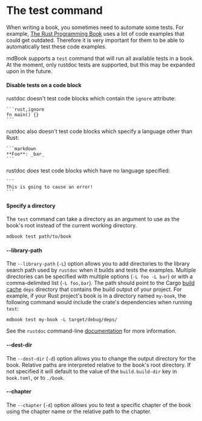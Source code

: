 # The test command

When writing a book, you sometimes need to automate some tests. For example,
[The Rust Programming Book](https://doc.rust-lang.org/stable/book/) uses a lot
of code examples that could get outdated. Therefore it is very important for
them to be able to automatically test these code examples.

mdBook supports a `test` command that will run all available tests in a book. At
the moment, only rustdoc tests are supported, but this may be expanded upon in
the future.

#### Disable tests on a code block

rustdoc doesn't test code blocks which contain the `ignore` attribute:

    ```rust,ignore
    fn main() {}
    ```

rustdoc also doesn't test code blocks which specify a language other than Rust:

    ```markdown
    **Foo**: _bar_
    ```

rustdoc *does* test code blocks which have no language specified:

    ```
    This is going to cause an error!
    ```

#### Specify a directory

The `test` command can take a directory as an argument to use as the book's root
instead of the current working directory.

```bash
mdbook test path/to/book
```

#### --library-path

The `--library-path` (`-L`) option allows you to add directories to the library
search path used by `rustdoc` when it builds and tests the examples. Multiple
directories can be specified with multiple options (`-L foo -L bar`) or with a
comma-delimited list (`-L foo,bar`). The path should point to the Cargo
[build cache](https://doc.rust-lang.org/cargo/guide/build-cache.html) `deps` directory that
contains the build output of your project. For example, if your Rust project's book is in a directory
named `my-book`, the following command would include the crate's dependencies when running `test`:

```shell
mdbook test my-book -L target/debug/deps/
```

See the `rustdoc` command-line [documentation](https://doc.rust-lang.org/rustdoc/command-line-arguments.html#-l--library-path-where-to-look-for-dependencies)
for more information.

#### --dest-dir

The `--dest-dir` (`-d`) option allows you to change the output directory for the
book. Relative paths are interpreted relative to the book's root directory. If
not specified it will default to the value of the `build.build-dir` key in
`book.toml`, or to `./book`.

#### --chapter

The `--chapter` (`-d`) option allows you to test a specific chapter of the
book using the chapter name or the relative path to the chapter.